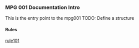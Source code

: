 ### MPG 001 Documentation Intro

This is the entry point to the mpg001
TODO: Define a structure

#### Rules

[rule101]('../src/main/java/com/kbmdev/gateway/rule/rule101.java')



